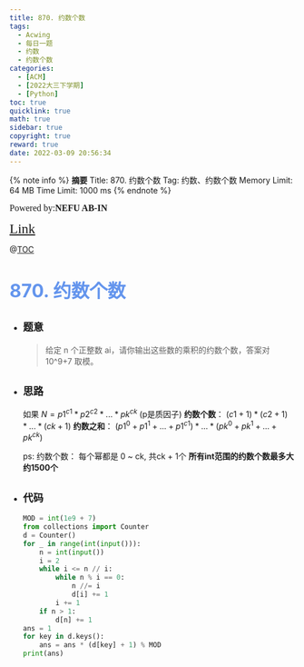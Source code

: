 ```yaml
---
title: 870. 约数个数
tags:
  - Acwing
  - 每日一题
  - 约数
  - 约数个数
categories:
  - [ACM]
  - [2022大三下学期]
  - [Python]
toc: true
quicklink: true
math: true
sidebar: true
copyright: true
reward: true
date: 2022-03-09 20:56:34
---
```



{% note info %}
**摘要**
Title: 870. 约数个数
Tag: 约数、约数个数
Memory Limit: 64 MB
Time Limit: 1000 ms
{% endnote %}
<!-- more -->

<font size=3 face=楷体>Powered by:**NEFU AB-IN**</font>

<font color=#FFA500 size=5 face=楷体>[Link](https://www.acwing.com/problem/content/872/)</font>

@[TOC](文章目录)

# <font color=#6495ED size=6>870. 约数个数</font>

* ## <font size=4 face=粗体>题意</font>

  >给定 n 个正整数 ai，请你输出这些数的乘积的约数个数，答案对 10^9+7 取模。

* ## <font size=4 face=粗体>思路</font>

  如果 $N = {p1}^{c1} * {p2}^{c2} * ... *{pk}^{ck}$   (p是质因子)
  **约数个数**： $(c1 + 1) * (c2 + 1) * ... * (ck + 1)$
  **约数之和**： $(p1^0 + p1^1 + ... + p1^{c1}) * ... * (pk^0 + pk^1 + ... + pk^{ck})$


  ps: 约数个数： 每个幂都是 0 \~ ck, 共ck + 1个
  **所有int范围的约数个数最多大约1500个**

* ## <font size=4 face=粗体>代码</font>

  ```python
  MOD = int(1e9 + 7)
  from collections import Counter
  d = Counter()
  for _ in range(int(input())):
      n = int(input())
      i = 2
      while i <= n // i:
          while n % i == 0:
              n //= i
              d[i] += 1
          i += 1
      if n > 1:
          d[n] += 1
  ans = 1
  for key in d.keys():
      ans = ans * (d[key] + 1) % MOD
  print(ans)
  ```